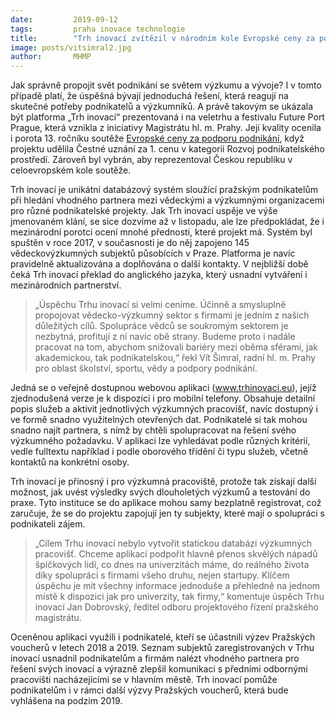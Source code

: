 ```yaml
---
date:         2019-09-12
tags:         praha inovace technologie
title:        "Trh inovací zvítězil v národním kole Evropské ceny za podporu podnikání 2019"
image: posts/vitsimral2.jpg
author:       MHMP
---
```


Jak správně propojit svět podnikání se světem výzkumu a vývoje? I v tomto případě platí, že úspěšná bývají jednoduchá řešení, která reagují na skutečné potřeby podnikatelů a výzkumníků. A právě takovým se ukázala být platforma „Trh inovací“ prezentovaná i na veletrhu a festivalu Future Port Prague, která vznikla z iniciativy Magistrátu hl. m. Prahy. Její kvality ocenila i porota 13. ročníku soutěže [Evropské ceny za podporu podnikání](https://www.mpo.cz/cz/podnikani/male-a-stredni-podnikani/eu-pro-msp/evropske-ceny-za-podporu-podnikani-2019---245881/), když projektu udělila Čestné uznání za 1. cenu v kategorii Rozvoj podnikatelského prostředí. Zároveň byl vybrán, aby reprezentoval Českou republiku v celoevropském kole soutěže.

Trh inovací je unikátní databázový systém sloužící pražským podnikatelům při hledání vhodného partnera mezi vědeckými a výzkumnými organizacemi pro různé podnikatelské projekty. Jak Trh inovací uspěje ve výše jmenovaném klání, se sice dozvíme až v listopadu, ale lze předpokládat, že i mezinárodní porotci ocení mnohé přednosti, které projekt má. Systém byl spuštěn v roce 2017, v současnosti je do něj zapojeno 145 vědeckovýzkumných subjektů působících v Praze. Platforma je navíc pravidelně aktualizována a doplňována o další kontakty. V nejbližší době čeká Trh inovací překlad do anglického jazyka, který usnadní vytváření i mezinárodních partnerství.

> „Úspěchu Trhu inovací si velmi ceníme. Účinně a smysluplně propojovat vědecko-výzkumný sektor s firmami je jedním z našich důležitých cílů. Spolupráce vědců se soukromým sektorem je nezbytná, profitují z ní navíc obě strany. Budeme proto i nadále pracovat na tom, abychom snižovali bariéry mezi oběma sférami, jak akademickou, tak podnikatelskou,“ řekl Vít Šimral, radní hl. m. Prahy pro oblast školství, sportu, vědy a podpory podnikání.

Jedná se o veřejně dostupnou webovou aplikaci (www.trhinovaci.eu), jejíž zjednodušená verze je k dispozici i pro mobilní telefony. Obsahuje detailní popis služeb a aktivit jednotlivých výzkumných pracovišť, navíc dostupný i ve formě snadno využitelných otevřených dat. Podnikatelé si tak mohou snadno najít partnera, s nímž by chtěli spolupracovat na řešení svého výzkumného požadavku. V aplikaci lze vyhledávat podle různých kritérií, vedle fulltextu například i podle oborového třídění či typu služeb, včetně kontaktů na konkrétní osoby.

Trh inovací je přínosný i pro výzkumná pracoviště, protože tak získají další možnost, jak uvést výsledky svých dlouholetých výzkumů a testování do praxe. Tyto instituce se do aplikace mohou samy bezplatně registrovat, což zaručuje, že se do projektu zapojují jen ty subjekty, které mají o spolupráci s podnikateli zájem.

> „Cílem Trhu inovací nebylo vytvořit statickou databázi výzkumných pracovišť. Chceme aplikací podpořit hlavně přenos skvělých nápadů špičkových lidí, co dnes na univerzitách máme, do reálného života díky spolupráci s firmami všeho druhu, nejen startupy. Klíčem úspěchu je mít všechny informace jednoduše a přehledně na jednom místě k dispozici jak pro univerzity, tak firmy,“ komentuje úspěch Trhu inovací Jan Dobrovský, ředitel odboru projektového řízení pražského magistrátu.

Oceněnou aplikaci využili i podnikatelé, kteří se účastnili výzev Pražských voucherů v letech 2018 a 2019. Seznam subjektů zaregistrovaných v Trhu inovací usnadnil podnikatelům a firmám nalézt vhodného partnera pro řešení svých inovací a výrazně zlepšil komunikaci s předními odbornými pracovišti nacházejícími se v hlavním městě. Trh inovací pomůže podnikatelům i v rámci další výzvy Pražských voucherů, která bude vyhlášena na podzim 2019.
